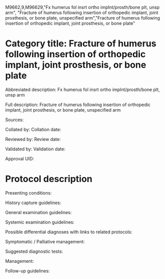 M9662,9,M96629,"Fx humerus fol insrt ortho implnt/prosth/bone plt, unsp arm", "Fracture of humerus following insertion of orthopedic implant, joint prosthesis, or bone plate, unspecified arm","Fracture of humerus following insertion of orthopedic implant, joint prosthesis, or bone plate"
# Category title: Fracture of humerus following insertion of orthopedic implant, joint prosthesis, or bone plate

Abbreviated description: Fx humerus fol insrt ortho implnt/prosth/bone plt, unsp arm

Full description: Fracture of humerus following insertion of orthopedic implant, joint prosthesis, or bone plate, unspecified arm

Sources:

Collated by:
Collation date:

Reviewed by:
Review date:

Validated by:
Validation date:

Approval UID:

# Protocol description

Presenting conditions:

History capture guidelines:

General examination guidelines:

Systemic examination guidelines:

Possible differential diagnoses with links to related protocols:

Symptomatic / Palliative management:

Suggested diagnostic tests:

Management:

Follow-up guidelines:

